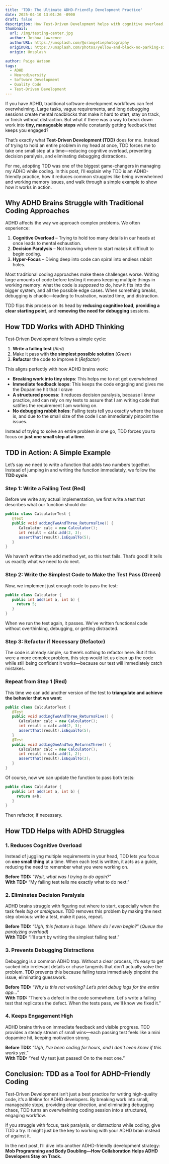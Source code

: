 ```yaml
---
title: 'TDD: The Ultimate ADHD-Friendly Development Practice'
date: 2025-04-10 13:01:26 -0900
draft: false
description: How Test-Driven Development helps with cognitive overload, decision paralysis, and debugging distractions.
thumbnail:
  url: /img/testing-center.jpg
  author: Joshua Lawrence
  authorURL: https://unsplash.com/@orangetiephotography
  originURL: https://unsplash.com/photos/yellow-and-black-no-parking-sign-KlQE824pwxs
  origin: Unsplash

author: Paige Watson
tags:
  - ADHD
  - Neurodiversity
  - Software Development
  - Quality Code
  - Test-Driven Development
---
```


If you have ADHD, traditional software development workflows can feel overwhelming. Large tasks, vague requirements, and
long debugging sessions create mental roadblocks that make it hard to start, stay on track, or finish without
distraction. But what if there was a way to break down work into **tiny, manageable steps** while constantly getting
feedback that keeps you engaged?

That’s exactly what **Test-Driven Development (TDD)** does for me. Instead of trying to hold an entire problem in my
head at
once, TDD forces me to take one small step at a time—reducing cognitive overload, preventing decision paralysis, and
eliminating debugging distractions.

For me, adopting TDD was one of the biggest game-changers in managing my ADHD while coding. In this post, I’ll explain
why TDD is an ADHD-friendly practice, how it reduces common struggles like being overwhelmed and working memory issues,
and walk through a simple example to show how it works in action.

## Why ADHD Brains Struggle with Traditional Coding Approaches

ADHD affects the way we approach complex problems. We often experience:

1. **Cognitive Overload** – Trying to hold too many details in our heads at once leads to mental exhaustion.
2. **Decision Paralysis** – Not knowing where to start makes it difficult to begin coding.
3. **Hyper-Focus** – Diving deep into code can spiral into endless rabbit holes.

Most traditional coding approaches make these challenges worse. Writing large amounts of code before testing it means
keeping multiple things in working memory: what the code is _supposed_ to do, how it fits into the bigger system, and
all
the possible edge cases. When something breaks, debugging is chaotic—leading to frustration, wasted time, and
distraction.

TDD flips this process on its head by **reducing cognitive load**, **providing a clear starting point**, and
**removing the need for debugging** sessions.

## How TDD Works with ADHD Thinking

Test-Driven Development follows a simple cycle:

1. **Write a failing test** (_Red_)
2. Make it pass with **the simplest possible solution** (_Green_)
3. **Refactor** the code to improve it (_Refactor_)

This aligns perfectly with how ADHD brains work:

- **Breaking work into tiny steps**: This helps me to not get overwhelmed
- **Immediate feedback loops**: This keeps the code engaging and gives me the Dopamine hit that I crave
- **A structured process**: It reduces decision paralysis, because I know practice, and can rely on my tests to assure
  that I am writing code that satifies the requirement I am working on.
- **No debugging rabbit holes**: Failing tests tell you exactly where the issue is, and due to the small size of the
  code I can immediately pinpoint the issues.

Instead of trying to solve an entire problem in one go, TDD forces you to focus on **just one small step at a time**.

## TDD in Action: A Simple Example

Let’s say we need to write a function that adds two numbers together. Instead of jumping in and writing the function
immediately, we follow the **TDD cycle**.

### Step 1: Write a Failing Test (Red)

Before we write any actual implementation, we first write a test that describes what our function should do:

```java
public class CalculatorTest {
   @Test
   public void addingTwoAndThree_ReturnsFive() {
      Calculator calc = new Calculator();
      int result = calc.add(2, 3);
      assertThat(result).isEqualTo(5);
   }
}
```

We haven’t written the add method yet, so this test fails. That’s good! It tells us exactly what we need to do next.

### Step 2: Write the Simplest Code to Make the Test Pass (Green)

Now, we implement just enough code to pass the test:

```java
public class Calculator {
   public int add(int a, int b) {
     return 5;
   }
}
```

When we run the test again, it passes. We’ve written functional code without overthinking, debugging, or getting
distracted.

### Step 3: Refactor if Necessary (Refactor)

The code is already simple, so there’s nothing to refactor here. But if this were a more complex problem, this step
would let us clean up the code while still being confident it works—because our test will immediately catch mistakes.

### Repeat from Step 1 (Red)

This time we can add another version of the test to **triangulate and achieve the behavior that we want**:

```java
public class CalculatorTest {
   @Test
   public void addingTwoAndThree_ReturnsFive() {
      Calculator calc = new Calculator();
      int result = calc.add(2, 3);
      assertThat(result).isEqualTo(5);
   }
   @Test
   public void addingOneAndTwo_ReturnsThree() {
      Calculator calc = new Calculator();
      int result = calc.add(1, 2);
      assertThat(result).isEqualTo(3);
   }
}
```

Of course, now we can update the function to pass both tests:

```java
public class Calculator {
   public int add(int a, int b) {
     return a+b;
   }
}
```

Then refactor, if necessary.

## How TDD Helps with ADHD Struggles

### 1. Reduces Cognitive Overload

Instead of juggling multiple requirements in your head, TDD lets you focus on **one small thing** at a time. When each
test is written, it acts as a guide, reducing the need to remember what you were working on.

**Before TDD:** “_Wait, what was I trying to do again?_”  
**With TDD:** “My failing test tells me exactly what to do next.”

### 2. Eliminates Decision Paralysis

ADHD brains struggle with figuring out where to start, especially when the task feels _big or ambiguous_. TDD removes
this problem by making the next step obvious: write a test, make it pass, repeat.

**Before TDD:** “_Ugh, this feature is huge. Where do I even begin?_” (_Queue the paralyzing overload_)  
**With TDD:** “I’ll start by writing the simplest failing test.”

### 3. Prevents Debugging Distractions

Debugging is a common ADHD trap. Without a clear process, it’s easy to get sucked into irrelevant details or chase
tangents that don’t actually solve the problem. TDD prevents this because failing tests immediately pinpoint the
issue, eliminating guesswork.

**Before TDD:** “_Why is this not working? Let’s print debug logs for the entire app…_”  
**With TDD:** “There's a defect in the code somewhere. Let's write a failing test that replicates the defect. When the
tests pass, we'll know we fixed it.”

### 4. Keeps Engagement High

ADHD brains thrive on immediate feedback and visible progress. TDD provides a steady stream of small wins—each
passing test feels like a mini dopamine hit, keeping motivation strong.

**Before TDD:** “_Ugh, I’ve been coding for hours, and I don’t even know if this works yet_.”  
**With TDD:** “Yes! My test just passed! On to the next one.”

## Conclusion: TDD as a Tool for ADHD-Friendly Coding

Test-Driven Development isn’t just a best practice for writing high-quality code, it’s a lifeline for ADHD developers. By
breaking work into small, manageable steps, providing clear direction, and eliminating debugging chaos, TDD turns an
overwhelming coding session into a structured, engaging workflow.

If you struggle with focus, task paralysis, or distractions while coding, give TDD a try. It might just be the key to
working with your ADHD brain instead of against it.

In the next post, I’ll dive into another ADHD-friendly development strategy:
**Mob Programming and Body Doubling—How Collaboration Helps ADHD Developers Stay on Track.**
